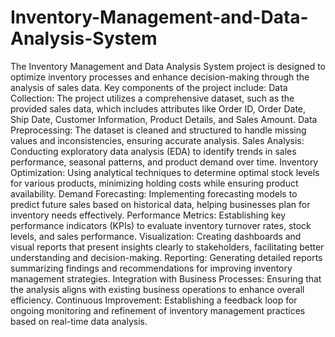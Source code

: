 # Inventory-Management-and-Data-Analysis-System

The Inventory Management and Data Analysis System project is designed to optimize inventory processes and enhance decision-making through the analysis of sales data. Key components of the project include:
Data Collection: The project utilizes a comprehensive dataset, such as the provided sales data, which includes attributes like Order ID, Order Date, Ship Date, Customer Information, Product Details, and Sales Amount.
Data Preprocessing: The dataset is cleaned and structured to handle missing values and inconsistencies, ensuring accurate analysis.
Sales Analysis: Conducting exploratory data analysis (EDA) to identify trends in sales performance, seasonal patterns, and product demand over time.
Inventory Optimization: Using analytical techniques to determine optimal stock levels for various products, minimizing holding costs while ensuring product availability.
Demand Forecasting: Implementing forecasting models to predict future sales based on historical data, helping businesses plan for inventory needs effectively.
Performance Metrics: Establishing key performance indicators (KPIs) to evaluate inventory turnover rates, stock levels, and sales performance.
Visualization: Creating dashboards and visual reports that present insights clearly to stakeholders, facilitating better understanding and decision-making.
Reporting: Generating detailed reports summarizing findings and recommendations for improving inventory management strategies.
Integration with Business Processes: Ensuring that the analysis aligns with existing business operations to enhance overall efficiency.
Continuous Improvement: Establishing a feedback loop for ongoing monitoring and refinement of inventory management practices based on real-time data analysis.
